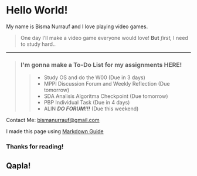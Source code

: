 # Hello World!
My name is Bisma Nurrauf and I love playing video games.
> One day I'll make a video game everyone would love!
**But** *first,* I need to study hard..

---

> ### I'm gonna make a To-Do List for my assignments **HERE!**
>> - Study OS and do the W00 (Due in 3 days)
>> - MPPI Discussion Forum and Weekly Reflection (Due tomorrow)
>> - SDA Analisis Algoritma Checkpoint (Due tomorrow)
>> - PBP Individual Task (Due in 4 days)
>> - ALIN ***DO FORUM!!!*** (Due this weekend)

Contact Me:
<bismanurrauf@gmail.com>

I made this page using [Markdown Guide](https://www.markdownguide.org/basic-syntax/)

### Thanks for reading!
## Qapla!
